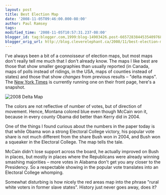 ```yaml
---
layout: post
title: Best Election Map
date: '2008-11-05T09:46:00.000-08:00'
author: Paul Ramsey
tags: 
modified_time: '2008-11-05T10:57:31.237-08:00'
blogger_id: tag:blogger.com,1999:blog-14903426.post-6657283844535409768
blogger_orig_url: http://blog.cleverelephant.ca/2008/11/best-election-map.html
---
```


I've always been a bit of a connoisseur of election maps, but most maps don't really tell me much that I don't already know. The maps I like best are those that show smaller geographies than usually reported (in Canada, maps of polls instead of ridings, in the USA, maps of counties instead of states) and those that show *changes* from previous results &ndash; "delta maps". The [New York Times](http://www.nytimes.com) is currently running one on their front page, here's a snapshot.

<img src="http://farm4.static.flickr.com/3069/3005164187_c069501a3d_o.jpg" alt="2008 Delta Map" />

The colors are not reflective of number of votes, but of direction of movement. Hence, Montana colored blue even though McCain won it, because in every county Obama did better than Kerry did in 2004.

One of the things I found curious about the numbers in the paper today is that while Obama won a strong Electoral College victory, his popular vote share is not much different from the share Bush won in 2004, and Bush won a squeaker in the Electoral College.  The map tells the tale.

McCain didn't lose support across the board, he actually improved on Bush in places, but mostly in places where the Republicans were already winning smashing majorities &ndash; more votes in Alabama don't get you any closer to the Presidency. So a respectable showing in the popular vote translates into an Electoral College whomping.

Somewhat disturbing is how nicely the red areas map into the phrase "rural white voters in former slave states". History just never goes away, does it?

